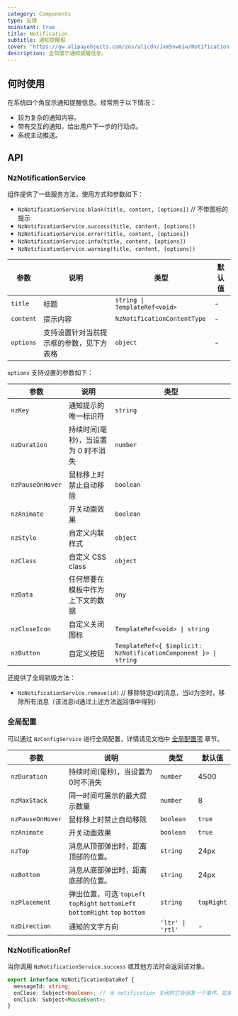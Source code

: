 ```yaml
---
category: Components
type: 反馈
noinstant: true
title: Notification
subtitle: 通知提醒框
cover: 'https://gw.alipayobjects.com/zos/alicdn/Jxm5nw61w/Notification.svg'
description: 全局展示通知提醒信息。
---
```



## 何时使用

在系统四个角显示通知提醒信息。经常用于以下情况：

- 较为复杂的通知内容。
- 带有交互的通知，给出用户下一步的行动点。
- 系统主动推送。


## API

### NzNotificationService

组件提供了一些服务方法，使用方式和参数如下：

- `NzNotificationService.blank(title, content, [options])` // 不带图标的提示
- `NzNotificationService.success(title, content, [options])`
- `NzNotificationService.error(title, content, [options])`
- `NzNotificationService.info(title, content, [options])`
- `NzNotificationService.warning(title, content, [options])`

| 参数        | 说明                   | 类型                            | 默认值 |
|-----------|----------------------|-------------------------------|-----|
| `title`   | 标题                   | `string \| TemplateRef<void>` | -   |
| `content` | 提示内容                 | `NzNotificationContentType`   | -   |
| `options` | 支持设置针对当前提示框的参数，见下方表格 | `object`                      | -   |

`options` 支持设置的参数如下：

| 参数               | 说明                   | 类型                                                              |
|------------------|----------------------|-----------------------------------------------------------------|
| `nzKey`          | 通知提示的唯一标识符           | `string`                                                        |
| `nzDuration`     | 持续时间(毫秒)，当设置为 0 时不消失 | `number`                                                        |
| `nzPauseOnHover` | 鼠标移上时禁止自动移除          | `boolean`                                                       |
| `nzAnimate`      | 开关动画效果               | `boolean`                                                       |
| `nzStyle`        | 自定义内联样式              | `object`                                                        |
| `nzClass`        | 自定义 CSS class        | `object`                                                        |
| `nzData`         | 任何想要在模板中作为上下文的数据     | `any`                                                           |
| `nzCloseIcon`    | 自定义关闭图标              | `TemplateRef<void> \| string`                                   |
| `nzButton`       | 自定义按钮                | `TemplateRef<{ $implicit: NzNotificationComponent }> \| string` |

还提供了全局销毁方法：

- `NzNotificationService.remove(id)` // 移除特定id的消息，当id为空时，移除所有消息（该消息id通过上述方法返回值中得到）

### 全局配置

可以通过 `NzConfigService` 进行全局配置，详情请见文档中 [全局配置项](/docs/global-config/zh) 章节。

| 参数               | 说明                                                                     | 类型               | 默认值        |
|------------------|------------------------------------------------------------------------|------------------|------------|
| `nzDuration`     | 持续时间(毫秒)，当设置为0时不消失                                                     | `number`         | 4500       |
| `nzMaxStack`     | 同一时间可展示的最大提示数量                                                         | `number`         | 8          |
| `nzPauseOnHover` | 鼠标移上时禁止自动移除                                                            | `boolean`        | `true`     |
| `nzAnimate`      | 开关动画效果                                                                 | `boolean`        | `true`     |
| `nzTop`          | 消息从顶部弹出时，距离顶部的位置。                                                      | `string`         | 24px       |
| `nzBottom`       | 消息从底部弹出时，距离底部的位置。                                                      | `string`         | 24px       |
| `nzPlacement`    | 弹出位置，可选 `topLeft` `topRight` `bottomLeft` `bottomRight` `top` `bottom` | `string`         | `topRight` |
| `nzDirection`    | 通知的文字方向                                                                | `'ltr' \| 'rtl'` | -          |

### NzNotificationRef

当你调用 `NzNotificationService.success` 或其他方法时会返回该对象。

```ts
export interface NzNotificationDataRef {
  messageId: string;
  onClose: Subject<boolean>; // 当 notification 关闭时它会派发一个事件，如果为用户手动关闭会派发 `true`
  onClick: Subject<MouseEvent>;
}
```
